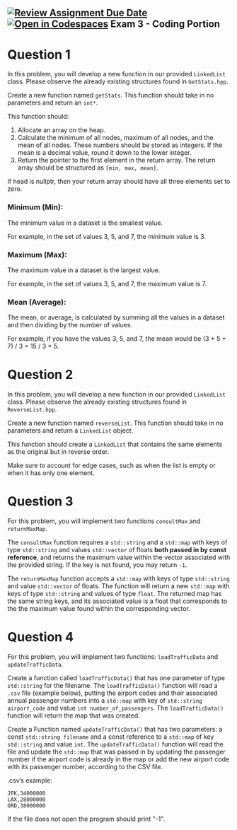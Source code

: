 [![Review Assignment Due Date](https://classroom.github.com/assets/deadline-readme-button-22041afd0340ce965d47ae6ef1cefeee28c7c493a6346c4f15d667ab976d596c.svg)](https://classroom.github.com/a/4zGAL1ud)
[![Open in Codespaces](https://classroom.github.com/assets/launch-codespace-2972f46106e565e64193e422d61a12cf1da4916b45550586e14ef0a7c637dd04.svg)](https://classroom.github.com/open-in-codespaces?assignment_repo_id=19338910)
Exam 3 - Coding Portion
---

# Question 1
In this problem, you will develop a new function in our provided `LinkedList` class. Please observe the already existing structures found in `GetStats.hpp`.

Create a new function named `getStats`. This function should take in no parameters and return an `int*`.

This function should:

1. Allocate an array on the heap.
2. Calculate the minimum of all nodes, maximum of all nodes, and the mean of all nodes. These numbers should be stored as integers. If the mean is a decimal value, round it down to the lower integer.
3. Return the pointer to the first element in the return array. The return array should be structured as `[min, max, mean]`.

If head is nullptr, then your return array should have all three elements set to zero.

### Minimum (Min):

The minimum value in a dataset is the smallest value.

For example, in the set of values 3, 5, and 7, the minimum value is 3.

### Maximum (Max):
The maximum value in a dataset is the largest value.

For example, in the set of values 3, 5, and 7, the maximum value is 7.

### Mean (Average):
The mean, or average, is calculated by summing all the values in a dataset and then dividing by the number of values.

For example, if you have the values 3, 5, and 7, the mean would be (3 + 5 + 7) / 3 = 15 / 3 = 5.

# Question 2
In this problem, you will develop a new function in our provided `LinkedList` class. Please observe the already existing structures found in `ReverseList.hpp`.

Create a new function named `reverseList`. This function should take in no parameters and return a `LinkedList` object.

This function should create a `LinkedList` that contains the same elements as the original but in reverse order.

Make sure to account for edge cases, such as when the list is empty or when it has only one element.

# Question 3
For this problem, you will implement two functions `consultMax` and `returnMaxMap`.

The `consultMax` function requires a `std::string` and a `std::map` with keys of type `std::string` and values `std::vector` of floats **both passed in by const reference**, and returns the maximum value within the vector associated with the provided string.  If the key is not found, you may return `-1`.

The `returnMaxMap` function accepts a `std::map` with keys of type `std::string` and value `std::vector` of floats. The function will return a new `std::map` with keys of type `std::string` and values of type `float`. The returned map has the same string keys, and its associated value is a float that corresponds to the the maximum value found within the corresponding vector.

# Question 4

For this problem, you will implement two functions: `loadTrafficData` and `updateTrafficData`.

Create a function called `loadTrafficData()` that has one parameter of type `std::string` for the filename.
The `loadTrafficData()` function will read a `.csv` file (example below), putting the airport codes and their associated annual passenger numbers into a `std::map` with key of `std::string airport_code` and value `int number_of_passengers`. The `loadTrafficData()` function will return the map that was created.

Create a Function named `updateTrafficData()` that has two parameters: a const `std::string filename` and a const reference to a `std::map` of key `std::string` and value `int`.
The `updateTrafficData()` function will read the file and update the `std::map` that was passed in by updating the passenger number if the airport code is already in the map or add the new airport code with its passenger number, according to the CSV file.

.csv’s example:
```
JFK,34000000
LAX,28000000
ORD,38000000
```
If the file does not open the program should print "-1".

